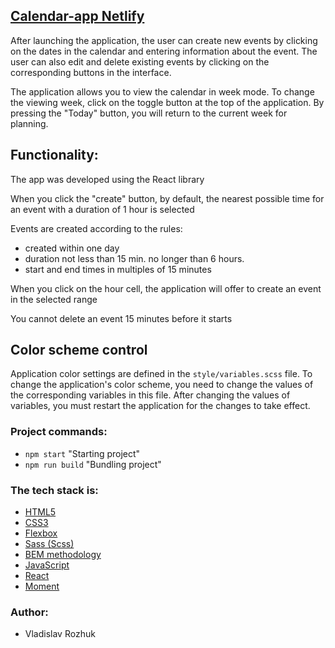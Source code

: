 ## [Calendar-app Netlify](https://lucent-praline-056e76.netlify.app/)

After launching the application, the user can create new events by clicking on the dates in the calendar and entering information about the event. The user can also edit and delete existing events by clicking on the corresponding buttons in the interface.

The application allows you to view the calendar in week mode. To change the viewing week, click on the toggle button at the top of the application. By pressing the "Today" button, you will return to the current week for planning.

## Functionality:

The app was developed using the React library

When you click the "create" button, by default, the nearest possible time for an event with a duration of 1 hour is selected

Events are created according to the rules:

- created within one day
- duration not less than 15 min. no longer than 6 hours.
- start and end times in multiples of 15 minutes

When you click on the hour cell, the application will offer to create an event in the selected range

You cannot delete an event 15 minutes before it starts

## Color scheme control

Application color settings are defined in the `style/variables.scss` file. To change the application's color scheme, you need to change the values of the corresponding variables in this file. After changing the values of variables, you must restart the application for the changes to take effect.

### Project commands:

- `npm start` "Starting project"
- `npm run build` "Bundling project"

### The tech stack is:

- [HTML5](http://htmlbook.ru/html)
- [CSS3](https://developer.mozilla.org/ru/docs/Web/CSS)
- [Flexbox](https://css-tricks.com/snippets/css/a-guide-to-flexbox/)
- [Sass (Scss)](https://sass-lang.com/)
- [BEM methodology](https://en.bem.info/methodology/)
- [JavaScript](https://en.wikipedia.org/wiki/JavaScript)
- [React](https://en.reactjs.org/)
- [Moment](https://momentjs.com/)

### Author:

- Vladislav Rozhuk
